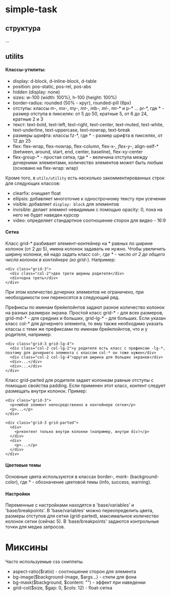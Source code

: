 # simple-task

## структура

...

## utilits

#### Классы-утилиты:
- display: d-block, d-inline-block, d-table
- position: pos-static, pos-rel, pos-abs
- hidden (display: none)
- sizes: w-100 (width: 100%), h-100 (height: 100%)
- border-radius: rounded (50% - круг), rounded-pill (6px)
- отступы: классы m-*, mx-*, my-*, mt-*, mb-*, ml-*, mr-* и p-* ... pr-*, где * - размер отступа в пикселях: от 5 до 50, кратные 5, от 6 до 24, кратные 2 и 3
- текст: text-bold, text-left, text-right, text-center, text-muted, text-white, text-underline, text-uppercase, text-nowrap, text-break
- размеры шрифта: классы fz-*, где * - размер шрифта в пикселях, от 12 до 25
- flex: flex-wrap, flex-nowrap, flex-column, flex-x-*, flex-y-*, align-self-* (between, around, start, end, center, baseline), flex-xy-center
- flex-group-* - простая сетка, где * - величина отступа между дочерними элементами, количество элементов может быть любым (основано на flex-wrap: wrap)

Кроме того, в `utils/utility` есть несколько закомментированных строк для следующих классов:
- clearfix: очищает float
- ellipsis: добавляет многоточие к однострочному тексту при усечении
- visible: добавляет `display: block` для элементов
- invisible: делает элемент невидимым с помощью opacity: 0, пока на него не будет наведен курсор
- video: определяет стандартное соотношение сторон для видео - 16:9

#### Сетка
Класс grid-* разбивает элемент-контейнер на * равных по ширине колонок (от 2 до 5), имена колонок задавать не нужно. Чтобы увеличить ширину колонки, ей надо задать класс col-*, 
где * - число от 2 до общего числа колонок в контейнере (из grid-*). Например: 

```
<div class="grid-3">
  <div class="col-2">две трети ширины родителя</div>
  <div>одна треть</div>
</div>
```
При этом количество дочерних элементов не ограничено, при необходимости они переносятся в следующий ряд.

Префиксы по именам брейкпойнтов задают разное количество колонок на разных размерах экрана. Простой класс grid-* - для всех размеров, grid-md-* - для средних и больших, 
grid-lg-* - для больших. Если указан класс col-* для дочернего элемента, то ему также необходимо указать классы с теми же префиксами по именам брейкпойнтов, что и у родителя, 
например:

```
<div class="grid-3 grid-lg-4">
  <div class="col-2 col-lg-2">у родителя есть класс с префиксом -lg-*, поэтому для дочернего элемента с классом col-* он тоже нужен</div>
  <div class="col-2 col-lg-4">другая ширина для больших экранов</div>
  <div>...</div>
  <div>...</div>
</div>
```

Класс grid-parted для родителя задает колонкам равные отступы с помощью свойства padding. Если применен этот класс, контент следует размещать внутри колонок. Пример:

```
<div class="grid-3">
  <p>любой элемент непосредственно в контейнере сетки</p>
  <p>...</p>
</div>

<div class="grid-3 grid-parted">
  <div>
    <p>контент только внутри колонки (например, внутри div)</p>
  </div>
  <div>
    <p>...</p>
  </div>
</div>
```

#### Цветовые темы
Основные цвета используются в классах border-*, mark-* (background-color), где * - обозначение цветовой темы (info, success, warning).

#### Настройки
Переменные с настройками находятся в 'base/variables' и 'base/breakpoints'. В  'base/variables' можно переопределить цвета, размеры отступов для сетки (grid-parted), 
максимальное количество колонок сетки (сейчас 5). В 'base/breakpoints' задаются контрольные точки для медиа запросов.

# Миксины
Часто используемые css сниппеты.
- aspect-ratio($ratio) - соотношение сторон для элемента
- bg-image($background-image, $args...) - стили для фона
- bg-mask($background, $content: "") - эффект при наведении
- grid-col($size, $gap: 0, $cols: 12) - float-сетка

